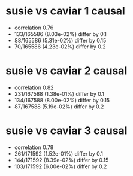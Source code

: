 # susie vs caviar  1 causal

- correlation 0.76
- 133/165586 (8.03e-02%) differ by 0.1
- 88/165586 (5.31e-02%) differ by 0.15
- 70/165586 (4.23e-02%) differ by 0.2


# susie vs caviar  2 causal

- correlation 0.82
- 231/167588 (1.38e-01%) differ by 0.1
- 134/167588 (8.00e-02%) differ by 0.15
- 87/167588 (5.19e-02%) differ by 0.2


# susie vs caviar  3 causal

- correlation 0.78
- 261/171592 (1.52e-01%) differ by 0.1
- 144/171592 (8.39e-02%) differ by 0.15
- 103/171592 (6.00e-02%) differ by 0.2



